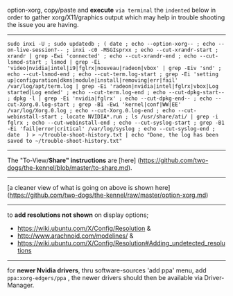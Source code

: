 option-xorg, copy/paste and **execute** `via terminal` the `indented` below in order to gather xorg/X11/graphics output which may help in trouble shooting the issue you are having. 
***
`sudo inxi -U ;
 sudo updatedb ;
 (
  date ;
  echo --option-xorg-- ;
  echo --on-live-session?-- ;
  inxi -c0 -MSGIsprxx ;
  echo --cut-xrandr-start ;
  xrandr | grep -Ewi 'connected' ;
  echo --cut-xrandr-end ;
  echo --cut-lsmod-start ;
  lsmod | grep -Ei 'video|nvidia|intel|i9|fglrx|nouveau|radeon|vbox' | grep -Eiv 'snd' ;
  echo --cut-lsmod-end ;
  echo --cut-term.log-start ;
  grep -Ei 'setting up|configuration|dkms|module|install|removing|err|fail' /var/log/apt/term.log | grep -Ei 'radeon|nvidia|intel|fglrx|vbox|Log started|Log ended' ;
  echo --cut-term.log-end ;
  echo --cut-dpkg-start-- ;
  dpkg -l | grep -Ei 'nvidia|fglrx' ;
  echo --cut-dpkg-end-- ;
  echo --cut-Xorg.0.log-start ;
  grep -B1 -Ewi 'kernel|conf|WW|EE' /var/log/Xorg.0.log ;
  echo --cut-Xorg.0.log-end ;
  echo --cut-webinstall-start ;
  locate NVIDIA*.run ;
  ls /usr/share/ati/ | grep -i fglrx ;
  echo --cut-webinstall-end ;
  echo --cut-syslog-start ;
  grep -B1 -Ei 'fail|error|critical' /var/log/syslog ;
  echo --cut-syslog-end ;
  date 
  ) > ~/trouble-shoot-history.txt | echo "Done, the log has been saved to ~/trouble-shoot-history.txt"
`
***
The "To-View/**Share" instructions** are [here] (https://github.com/two-dogs/the-kennel/blob/master/to-share.md).
***
[a cleaner view of what is going on above is shown here] (https://github.com/two-dogs/the-kennel/raw/master/option-xorg.md)
***
to **add resolutions not shown** on display options; 
* https://wiki.ubuntu.com/X/Config/Resolution & 
* http://www.arachnoid.com/modelines/ & 
* https://wiki.ubuntu.com/X/Config/Resolution#Adding_undetected_resolutions
***
for **newer Nvidia drivers**, thru software-sources 'add ppa' menu, add `ppa:xorg-edgers/ppa` , the newer drivers should then be available via Driver-Manager.
